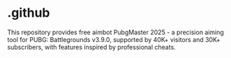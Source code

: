 # .github
This repository provides free aimbot PubgMaster 2025 - a precision aiming tool for PUBG: Battlegrounds v3.9.0, supported by 40K+ visitors and 30K+ subscribers, with features inspired by professional cheats.
